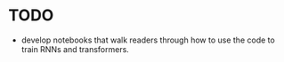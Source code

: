 # TODO

- develop notebooks that walk readers through how to use the code to train RNNs and transformers.
